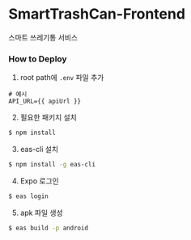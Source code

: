 # SmartTrashCan-Frontend
스마트 쓰레기통 서비스 

### How to Deploy

1. root path에 `.env` 파일 추가
```dotenv
# 예시
API_URL={{ apiUrl }}
```

2. 필요한 패키지 설치
```bash
$ npm install
```

3. eas-cli 설치
```bash
$ npm install -g eas-cli
```

4. Expo 로그인
```bash
$ eas login
```

5. apk 파일 생성
```bash
$ eas build -p android
```
